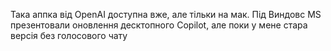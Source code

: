 <!--
date: 2024-05-23T20:17:22
-->

Така аппка від OpenAI доступна вже, але тільки на мак. 
Під Виндовс MS презентовали оновлення десктопного Copilot, але поки у мене стара версія без голосового чату